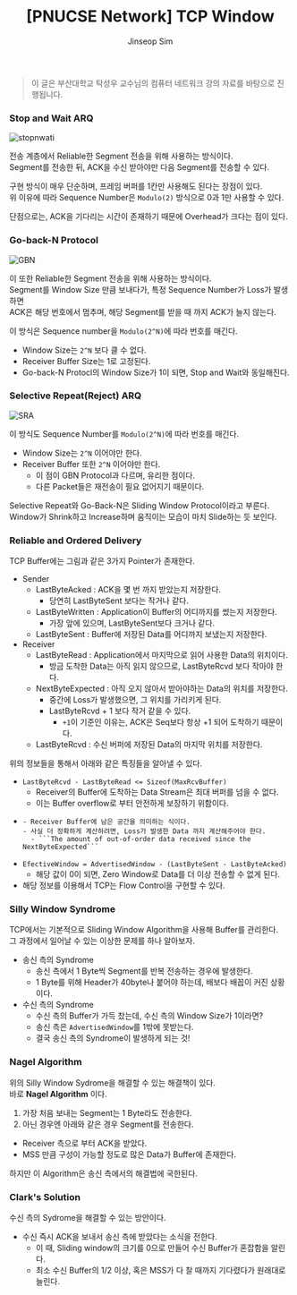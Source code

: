 ﻿---
layout: post
title: "[PNUCSE Network] TCP Window"
categories: Network
tags: [theory]
author:
  - Jinseop Sim
toc: true
---
> 이 글은 부산대학교 탁성우 교수님의 컴퓨터 네트워크 강의 자료를 바탕으로 진행됩니다.  

### Stop and Wait ARQ  
![stopnwati](https://user-images.githubusercontent.com/71700079/205063716-3eb6b77d-83f1-4b7c-a7ca-a2589583095b.png)  

전송 계층에서 Reliable한 Segment 전송을 위해 사용하는 방식이다.  
Segment를 전송한 뒤, ACK을 수신 받아야만 다음 Segment를 전송할 수 있다.  

구현 방식이 매우 단순하며, 프레임 버퍼를 1칸만 사용해도 된다는 장점이 있다.  
위 이유에 따라 Sequence Number은 ```Modulo(2)``` 방식으로 0과 1만 사용할 수 있다.  

단점으로는, ACK을 기다리는 시간이 존재하기 때문에 Overhead가 크다는 점이 있다.  

### Go-back-N Protocol  
![GBN](https://user-images.githubusercontent.com/71700079/205063740-43fa6224-6ff5-4ab4-a50d-8dcea2c87fe4.png)  

이 또한 Reliable한 Segment 전송을 위해 사용하는 방식이다.  
Segment를 Window Size 만큼 보내다가, 특정 Sequence Number가 Loss가 발생하면  
ACK은 해당 번호에서 멈추며, 해당 Segment를 받을 때 까지 ACK가 늘지 않는다.  

이 방식은 Sequence number을 ```Modulo(2^N)```에 따라 번호를 매긴다.  
- Window Size는 ```2^N``` 보다 클 수 없다.
- Receiver Buffer Size는 1로 고정된다.
- Go-back-N Protocl의 Window Size가 1이 되면, Stop and Wait와 동일해진다.

### Selective Repeat(Reject) ARQ  
![SRA](https://user-images.githubusercontent.com/71700079/205063769-e8c6fff3-2fa8-48a3-a8e9-55edf43dc158.png)  

이 방식도 Sequence Number를 ```Modulo(2^N)```에 따라 번호를 매긴다.
- Window Size는 ```2^N``` 이어야만 한다.
- Receiver Buffer 또한 ```2^N``` 이어야만 한다.
  - 이 점이 GBN Protocol과 다르며, 유리한 점이다.
  - 다른 Packet들은 재전송이 필요 없어지기 때문이다.

Selective Repeat와 Go-Back-N은 Sliding Window Protocol이라고 부른다.  
Window가 Shrink하고 Increase하며 움직이는 모습이 마치 Slide하는 듯 보인다.  

### Reliable and Ordered Delivery
TCP Buffer에는 그림과 같은 3가지 Pointer가 존재한다.  
- Sender
  - LastByteAcked : ACK을 몇 번 까지 받았는지 저장한다.
    - 당연히 LastByteSent 보다는 작거나 같다.
  - LastByteWritten : Application이 Buffer의 어디까지를 썼는지 저장한다.
    - 가장 앞에 있으며, LastByteSent보다 크거나 같다.
  - LastByteSent : Buffer에 저장된 Data를 어디까지 보냈는지 저장한다.
- Receiver
  - LastByteRead : Application에서 마지막으로 읽어 사용한 Data의 위치이다.
    - 방금 도착한 Data는 아직 읽지 않으므로, LastByteRcvd 보다 작아야 한다.
  - NextByteExpected : 아직 오지 않아서 받아야하는 Data의 위치를 저장한다.
    - 중간에 Loss가 발생했으면, 그 위치를 가리키게 된다.
    - LastByteRcvd + 1 보다 작거 같을 수 있다.
      - ```+1```이 기준인 이유는, ACK은 Seq보다 항상 +1 되어 도착하기 때문이다.
  - LastByteRcvd : 수신 버퍼에 저장된 Data의 마지막 위치를 저장한다.  

위의 정보들을 통해서 아래와 같은 특징들을 알아낼 수 있다.  
- ```LastByteRcvd - LastByteRead <= Sizeof(MaxRcvBuffer)```
  - Receiver의 Buffer에 도착하는 Data Stream은 최대 버퍼를 넘을 수 없다.
  - 이는 Buffer overflow로 부터 안전하게 보장하기 위함이다.
- ```AdvertisedWindow = MaxRcvBuffer - {(NextByteExpected - 1) - LastByteRead}
  - Receiver Buffer에 남은 공간을 의미하는 식이다.
  - 사실 더 정확하게 계산하려면, Loss가 발생한 Data 까지 계산해주어야 한다.
    - ```The amount of out-of-order data received since the NextByteExpected```
- ```EfectiveWindow = AdvertisedWindow - (LastByteSent - LastByteAcked)```
  - 해당 값이 0이 되면, Zero Window로 Data를 더 이상 전송할 수 없게 된다.
- 해당 정보를 이용해서 TCP는 Flow Control을 구현할 수 있다.

### Silly Window Syndrome
TCP에서는 기본적으로 Sliding Window Algorithm을 사용해 Buffer를 관리한다.  
그 과정에서 일어날 수 있는 이상한 문제를 하나 알아보자.
- 송신 측의 Syndrome
  - 송신 측에서 1 Byte씩 Segment를 반복 전송하는 경우에 발생한다.
  - 1 Byte를 위해 Header가 40byte나 붙어야 하는데, 배보다 배꼽이 커진 상황이다.
- 수신 측의 Syndrome
  - 수신 측의 Buffer가 가득 찼는데, 수신 측의 Window Size가 1이라면?
  - 송신 측은 ```AdvertisedWindow```를 1밖에 못받는다.
  - 결국 송신 측의 Syndrome이 발생하게 되는 것!

### Nagel Algorithm
위의 Silly Window Sydrome을 해결할 수 있는 해결책이 있다.  
바로 __Nagel Algorithm__ 이다.  

1. 가장 처음 보내는 Segment는 1 Byte라도 전송한다.
2. 아닌 경우엔 아래와 같은 경우 Segment를 전송한다.
  - Receiver 측으로 부터 ACK을 받았다.
  - MSS 만큼 구성이 가능할 정도로 많은 Data가 Buffer에 존재한다.  

하지만 이 Algorithm은 송신 측에서의 해결법에 국한된다.  

### Clark's Solution
수신 측의 Sydrome을 해결할 수 있는 방안이다.  

- 수신 즉시 ACK을 보내서 송신 측에 받았다는 소식을 전한다.
  - 이 때, Sliding window의 크기를 0으로 만들어 수신 Buffer가 혼잡함을 알린다.
  - 최소 수신 Buffer의 1/2 이상, 혹은 MSS가 다 찰 때까지 기다렸다가 원래대로 늘린다.